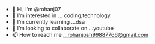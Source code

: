 - 👋 Hi, I’m @rohanj07
- 👀 I’m interested in ... coding,technology.
- 🌱 I’m currently learning ...dsa
- 💞️ I’m looking to collaborate on ...youtube
- 📫 How to reach me ...rohanjosh99887766@gmail.com

<!---
rohanj07/rohanj07 is a ✨ special ✨ repository because its `README.md` (this file) appears on your GitHub profile.
You can click the Preview link to take a look at your changes.
--->
